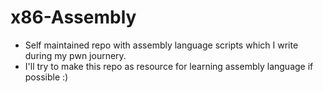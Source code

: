 # x86-Assembly
* Self maintained repo with assembly language scripts which I write during my pwn journery.  
* I'll try to make this repo as resource for learning assembly language if possible :)
